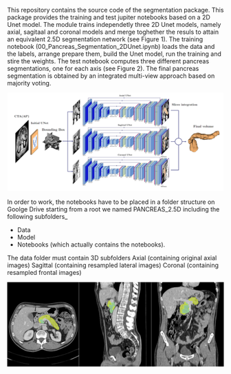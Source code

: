 This repository contains the source code of the segmentation package. This package provides the training and test jupiter notebooks based on a 2D Unet model. The module trains independetly three 2D Unet models, namely axial, sagitaal and coronal models and merge toghether the resuls to attain an equivalent 2.5D segmentation network (see Figure 1). The training notebook (00_Pancreas_Segmentation_2DUnet.ipynb) loads the data and the labels, arrange  prepare them, build the Unet model, run the training and stire the weights. 
The test notebook computes three different pancreas segmentations, one for each axis (see Figure 2). The final pancreas segmentation is obtained by an integrated multi-view approach based on majority voting.


![](25DUNEt.png)

In order to work, the notebooks have to be placed in a folder structure on Goolge Drive starting from a root we named PANCREAS_2.5D including the following subfolders_
* Data
* Model
* Notebooks (which actually contains the notebooks). 

The data folder must contain 3D subfolders
Axial 		(containing original axial images)
Sagittal 	(containing resampled lateral images)
Coronal 	(containing resampled frontal images)

![](Images.png)